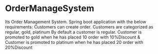 # OrderManageSystem
Its Order Management System. Spring boot application with the below requirements: Customers can create order. Customers are categorized as regular, gold, platinum By default a customer is regular. Customer is promoted to gold when he has placed 10 order with 10%Discount &amp; Customer is promoted to platinum when he has placed 20 order with 20%Discount
